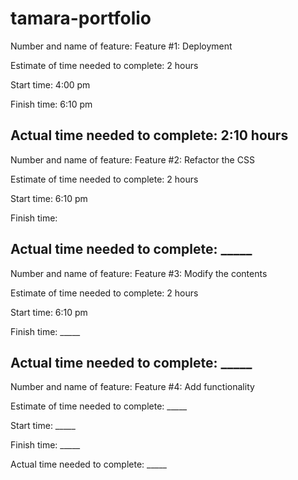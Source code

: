 # tamara-portfolio
Number and name of feature: Feature #1: Deployment

Estimate of time needed to complete: 2 hours

Start time: 4:00 pm 

Finish time: 6:10 pm 

Actual time needed to complete: 2:10 hours
--------------------------------------------------------------------------
Number and name of feature: Feature #2: Refactor the CSS

Estimate of time needed to complete: 2 hours 

Start time: 6:10 pm 

Finish time: 

Actual time needed to complete: _____
--------------------------------------------------------------------------
Number and name of feature: Feature #3: Modify the contents

Estimate of time needed to complete: 2 hours

Start time: 6:10 pm 

Finish time: _____

Actual time needed to complete: _____
--------------------------------------------------------------------------
Number and name of feature: Feature #4: Add functionality

Estimate of time needed to complete: _____

Start time: _____

Finish time: _____

Actual time needed to complete: _____